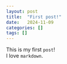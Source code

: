 ```yaml
---
layout: post
title:  "First post!"
date:   2024-11-09
categories: []
tags: []
---
```



This is my first `post`!  
I love `markdown`.
